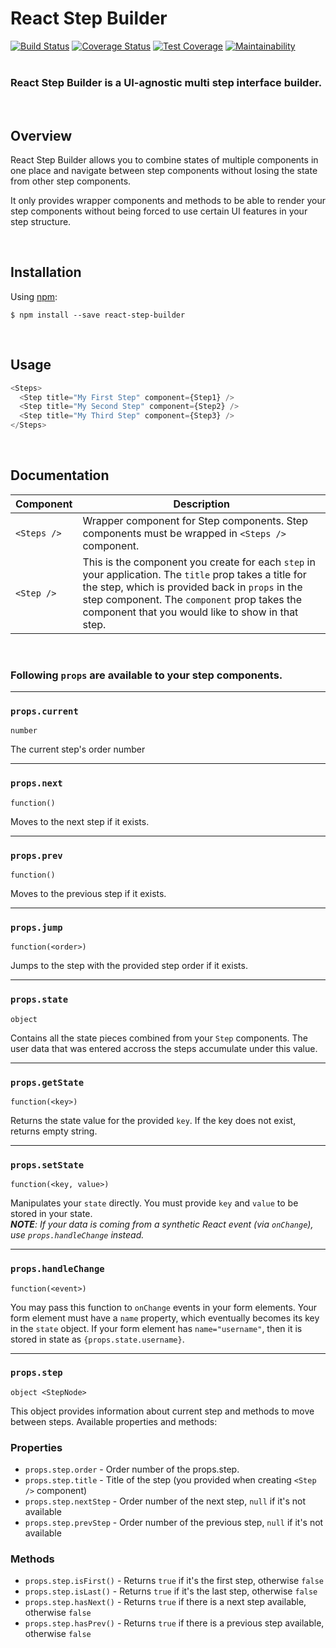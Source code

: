 # React Step Builder

[![Build Status](https://travis-ci.com/sametweb/react-step-builder.svg?branch=master)](https://travis-ci.com/sametweb/react-step-builder) [![Coverage Status](https://coveralls.io/repos/github/sametweb/react-step-builder/badge.svg?branch=master)](https://coveralls.io/github/sametweb/react-step-builder?branch=master) [![Test Coverage](https://api.codeclimate.com/v1/badges/f0c62e4a8e4826eec6c9/test_coverage)](https://codeclimate.com/github/sametweb/react-step-builder/test_coverage) [![Maintainability](https://api.codeclimate.com/v1/badges/f0c62e4a8e4826eec6c9/maintainability)](https://codeclimate.com/github/sametweb/react-step-builder/maintainability)
<br/><br/>

### React Step Builder is a UI-agnostic multi step interface builder.

<br/>

## Overview

React Step Builder allows you to combine states of multiple components in one place
and navigate between step components without losing the state from other step components.

It only provides wrapper components and methods to be able to render your step components
without being forced to use certain UI features in your step structure.

<br />

## Installation

Using [npm](https://www.npmjs.com/):

    $ npm install --save react-step-builder

<br />

## Usage

```js
<Steps>
  <Step title="My First Step" component={Step1} />
  <Step title="My Second Step" component={Step2} />
  <Step title="My Third Step" component={Step3} />
</Steps>
```

<br />

## Documentation

| Component   | Description                                                                                                                                                                                                                                                    |
| ----------- | -------------------------------------------------------------------------------------------------------------------------------------------------------------------------------------------------------------------------------------------------------------- |
| `<Steps />` | Wrapper component for Step components. Step components must be wrapped in `<Steps />` component.                                                                                                                                                               |
| `<Step />`  | This is the component you create for each `step` in your application. The `title` prop takes a title for the step, which is provided back in `props` in the step component. The `component` prop takes the component that you would like to show in that step. |

<br />

### Following `props` are available to your step components.

<hr />

### <strong>`props.current`</strong>

`number`

The current step's order number

<hr />

### <strong>`props.next`</strong>

`function()`

Moves to the next step if it exists.

<hr />

### <strong>`props.prev`</strong>

`function()`

Moves to the previous step if it exists.

<hr />

### <strong>`props.jump`</strong>

`function(<order>)`

Jumps to the step with the provided step order if it exists.

<hr />

### <strong>`props.state`</strong>

`object`

Contains all the state pieces combined from your `Step` components.
The user data that was entered accross the steps accumulate under this value.

<hr />

### <strong>`props.getState`</strong>

`function(<key>)`

Returns the state value for the provided `key`. If the key does not exist, returns empty string.

<hr />

### <strong>`props.setState`</strong>

`function(<key, value>)`

Manipulates your `state` directly. You must provide `key` and `value` to be stored in your state.<br />
_<strong>NOTE</strong>: If your data is coming from a synthetic React event (via `onChange`), use `props.handleChange` instead._

<hr />

### <strong>`props.handleChange`</strong>

`function(<event>)`

You may pass this function to `onChange` events in your form elements.
Your form element must have a `name` property, which eventually becomes its key in the `state` object.
If your form element has `name="username"`, then it is stored in state as `{props.state.username}`.

<hr />

### <strong>`props.step`</strong>

`object <StepNode>`

This object provides information about current step and methods to move between steps. Available properties and methods:

### Properties

- `props.step.order` - Order number of the props.step.
- `props.step.title` - Title of the step (you provided when creating `<Step />` component)
- `props.step.nextStep` - Order number of the next step, `null` if it's not available
- `props.step.prevStep` - Order number of the previous step, `null` if it's not available

### Methods

- `props.step.isFirst()` - Returns `true` if it's the first step, otherwise `false`
- `props.step.isLast()` - Returns `true` if it's the last step, otherwise `false`
- `props.step.hasNext()` - Returns `true` if there is a next step available, otherwise `false`
- `props.step.hasPrev()` - Returns `true` if there is a previous step available, otherwise `false`
